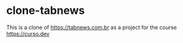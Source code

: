 # clone-tabnews

This is a clone of https://tabnews.com.br as a project for the course https://curso.dev
